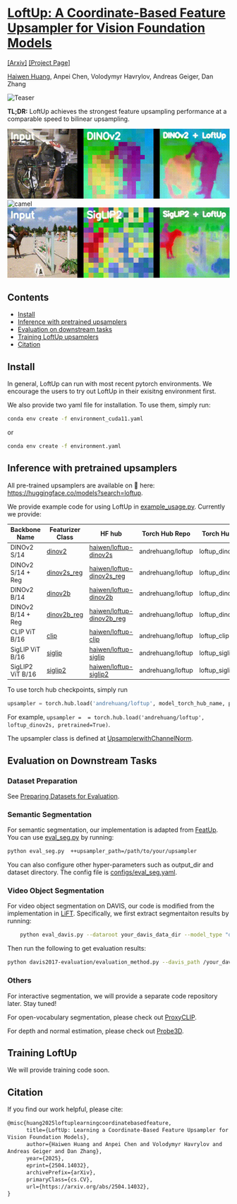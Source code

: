 # [LoftUp: A Coordinate-Based Feature Upsampler for Vision Foundation Models](https://arxiv.org/abs/2504.14032)

[[Arxiv]](https://arxiv.org/abs/2504.14032) [[Project Page]](https://andrehuang.github.io/loftup-site/)

[Haiwen Huang](https://andrehuang.github.io/), Anpei Chen, Volodymyr Havrylov, Andreas Geiger, Dan Zhang

![Teaser](figures/loftup-teaser.png)

**TL;DR:** LoftUp achieves the strongest feature upsampling performance at a comparable speed to bilinear upsampling.

![bike-packing](examples/bike-packing.gif)
![camel](examples/clip-camel.gif)
![horsejump](examples/siglip2-horsejump.gif)


## Contents
- [Install](https://github.com/andrehuang/loftup/tree/main?tab=readme-ov-file#install)
- [Inference with pretrained upsamplers](https://github.com/andrehuang/loftup/tree/main?tab=readme-ov-file#inference-with-pretrained-upsamplers)
- [Evaluation on downstream tasks](https://github.com/andrehuang/loftup/tree/main?tab=readme-ov-file#inference-with-pretrained-upsamplers)
- [Training LoftUp upsamplers](https://github.com/andrehuang/loftup/tree/main?tab=readme-ov-file#inference-with-pretrained-upsamplers)
- [Citation](https://github.com/andrehuang/loftup/tree/main?tab=readme-ov-file#inference-with-pretrained-upsamplers)

## Install

In general, LoftUp can run with most recent pytorch environments. We encourage the users to try out LoftUp in their exisitng environment first.

We also provide two yaml file for installation. To use them, simply run:

```bash
conda env create -f environment_cuda11.yaml
```

or 

```bash
conda env create -f environment.yaml
```


## Inference with pretrained upsamplers

All pre-trained upsamplers are available on 🤗 here: https://huggingface.co/models?search=loftup.

We provide example code for using LoftUp in [example_usage.py](example_usage.py). Currently we provide:


|Backbone Name          | Featurizer Class              | HF hub                                  | Torch Hub Repo | Torch Hub Name |
|-------------------| ---|------------------------------------------------|------|-----|
| DINOv2 S/14     | [dinov2](featurizers/DINOv2.py)     | [haiwen/loftup-dinov2s](https://huggingface.co/haiwen/loftup-dinov2s)   | andrehuang/loftup | loftup_dinov2s|
| DINOv2 S/14 + Reg | [dinov2s_reg](featurizers/DINOv2.py)     | [haiwen/loftup-dinov2s_reg](https://huggingface.co/haiwen/loftup-dinov2s_reg)| andrehuang/loftup | loftup_dinov2s_reg|
| DINOv2 B/14 | [dinov2b](featurizers/DINOv2.py) | [haiwen/loftup-dinov2b](https://huggingface.co/haiwen/loftup-dinov2b) | andrehuang/loftup | loftup_dinov2b|
| DINOv2 B/14 + Reg | [dinov2b_reg](featurizers/DINOv2.py)     | [haiwen/loftup-dinov2b_reg](https://huggingface.co/haiwen/loftup-dinov2b_reg)|andrehuang/loftup | loftup_dinov2b_reg|
| CLIP ViT B/16 | [clip](featurizers/CLIP.py) |[haiwen/loftup-clip](https://huggingface.co/haiwen/loftup-clip) | andrehuang/loftup | loftup_clip|
|SigLIP ViT B/16 | [siglip](featurizers/SigLIP.py) | [haiwen/loftup-siglip](https://huggingface.co/haiwen/loftup-siglip)| andrehuang/loftup | loftup_siglip|
|SigLIP2 ViT B/16 | [siglip2](featurizers/SigLIP.py) | [haiwen/loftup-siglip2](https://huggingface.co/haiwen/loftup-siglip2)| andrehuang/loftup | loftup_siglip2|

To use torch hub checkpoints, simply run 
```python
upsampler = torch.hub.load('andrehuang/loftup', model_torch_hub_name, pretrained=True)
```
For example, ```upsampler =  = torch.hub.load('andrehuang/loftup', loftup_dinov2s, pretrained=True)```.

The upsampler class is defined at [UpsamplerwithChannelNorm](https://github.com/andrehuang/loftup/blob/7ce8a97e720465819a2a6b24a7c24c192da394b6/upsamplers/upsamplers.py#L109).

## Evaluation on Downstream Tasks

### Dataset Preparation

See [Preparing Datasets for Evaluation](datasets/README.md).

### Semantic Segmentation
For semantic segmentation, our implementation is adapted from [FeatUp](https://github.com/mhamilton723/FeatUp). You can use [eval_seg.py](eval_seg.py) by running:

```bash
python eval_seg.py  ++upsampler_path=/path/to/your/upsampler
```

You can also configure other hyper-parameters such as output_dir and dataset directory. The config file is [configs/eval_seg.yaml](configs/eval_seg.yaml). 

### Video Object Segmentation
For video object segmentation on DAVIS, our code is modified from the implementation in [LiFT](https://github.com/saksham-s/lift). Specifically, we first extract segmentaiton results by  running:

```bash
    python eval_davis.py --dataroot your_davis_data_dir --model_type "dinov2" --output_dir your_output_dir --imsize 224 --upsampler_path=your_upsampler_path
```

Then run the following to get evaluation results:

```bash
python davis2017-evaluation/evaluation_method.py --davis_path /your_davis_data_dir --task semi-supervised --results_path your_output_dir/davis_vidseg_224 --imsize 224
```

### Others
For interactive segmentation, we will provide a separate code repository later. Stay tuned!

For open-vocabulary segmentation, please check out [ProxyCLIP](https://github.com/mc-lan/ProxyCLIP).

For depth and normal estimation, please check out [Probe3D](https://github.com/mbanani/probe3d).


## Training LoftUp
We will provide training code soon.

## Citation
If you find our work helpful, please cite:

```
@misc{huang2025loftuplearningcoordinatebasedfeature,
      title={LoftUp: Learning a Coordinate-Based Feature Upsampler for Vision Foundation Models}, 
      author={Haiwen Huang and Anpei Chen and Volodymyr Havrylov and Andreas Geiger and Dan Zhang},
      year={2025},
      eprint={2504.14032},
      archivePrefix={arXiv},
      primaryClass={cs.CV},
      url={https://arxiv.org/abs/2504.14032}, 
}
```
